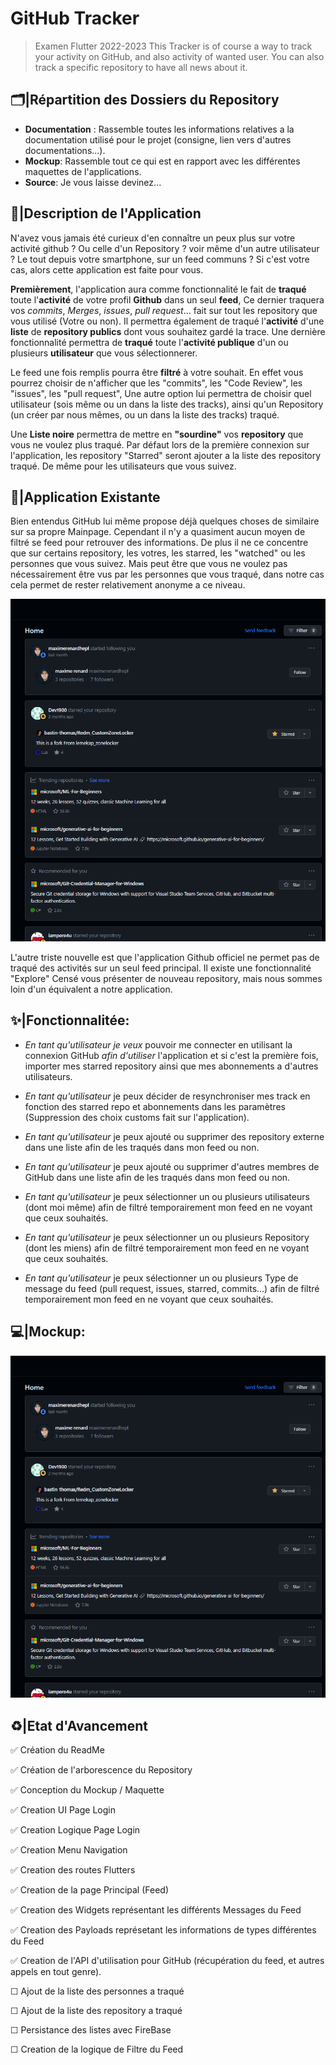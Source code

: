 # GitHub Tracker
> Examen Flutter 2022-2023
This Tracker is of course a way to track your activity on GitHub, and also activity of wanted user.
You can also track a specific repository to have all news about it.

## 🗂️|Répartition des Dossiers du Repository
- **Documentation** : Rassemble toutes les informations relatives a la documentation utilisé pour le projet (consigne, lien vers d'autres documentations...).
- **Mockup**: Rassemble tout ce qui est en rapport avec les différentes maquettes de l'applications.
- **Source**: Je vous laisse devinez...

## 📜|Description de l'Application
N'avez vous jamais été curieux d'en connaître un peux plus sur votre activité github ? Ou celle d'un Repository ? voir même d'un autre utilisateur ? Le tout depuis votre smartphone, sur un feed communs ? Si c'est votre cas, alors cette application est faite pour vous.

**Premièrement**, l'application aura comme fonctionnalité le fait de **traqué** toute l'**activité** de votre profil **Github** dans un seul **feed**, Ce dernier traquera vos *commits*, *Merges*, *issues*, *pull request*... fait sur tout les repository que vous utilisé (Votre ou non). Il permettra également de traqué l'**activité** d'une **liste** de **repository publics** dont vous souhaitez gardé la trace. Une dernière fonctionnalité permettra de **traqué** toute l'**activité publique** d'un ou plusieurs **utilisateur** que vous sélectionnerer.

Le feed une fois remplis pourra être **filtré** à votre souhait. En effet vous pourrez choisir de n'afficher que les "commits", les "Code Review", les "issues", les "pull request", Une autre option lui permettra de choisir quel utilisateur (sois même ou un dans la liste des tracks), ainsi qu'un Repository (un créer par nous mêmes, ou un dans la liste des tracks) traqué.

Une **Liste noire** permettra de mettre en **"sourdine"** vos **repository** que vous ne voulez plus traqué.
Par défaut lors de la première connexion sur l'application, les repository "Starred" seront ajouter a la liste des repository traqué. De même pour les utilisateurs que vous suivez.



## 📱|Application Existante
Bien entendus GitHub lui même propose déjà quelques choses de similaire sur sa propre Mainpage. Cependant il n'y a quasiment aucun moyen de filtré se feed pour retrouver des informations. De plus il ne ce concentre que sur certains repository, les votres, les starred, les "watched" ou les personnes que vous suivez. Mais peut être que vous ne voulez pas nécessairement être vus par les personnes que vous traqué, dans notre cas cela permet de rester relativement anonyme a ce niveau.

![Image montrant le feed de Github](https://raw.githubusercontent.com/bastin-thomas/GitHubTracker/main/MockUp/FeedsImage.png?token=GHSAT0AAAAAACHX2GCVGMCEEHKG7IR327BKZKWPBQQ)

L'autre triste nouvelle est que l'application Github officiel ne permet pas de traqué des activités sur un seul feed principal. Il existe une fonctionnalité "Explore" Censé vous présenter de nouveau repository, mais nous sommes loin d'un équivalent a notre application.



## ✨|Fonctionnalitée:
- *En tant qu'utilisateur* *je veux* pouvoir me connecter en utilisant la connexion GitHub *afin d'utiliser* l'application et si c'est la première fois, importer mes starred repository ainsi que mes abonnements a d'autres utilisateurs.

- *En tant qu'utilisateur* je peux décider de resynchroniser mes track en fonction des starred repo et abonnements dans les paramètres (Suppression des choix customs fait sur l'application). 

- *En tant qu'utilisateur* je peux ajouté ou supprimer des repository externe dans une liste afin de les traqués dans mon feed ou non.
- *En tant qu'utilisateur* je peux ajouté ou supprimer d'autres membres de GitHub dans une liste afin de les traqués dans mon feed ou non.

- *En tant qu'utilisateur* je peux sélectionner un ou plusieurs utilisateurs (dont moi même) afin de filtré temporairement mon feed en ne voyant que ceux souhaités.
- *En tant qu'utilisateur* je peux sélectionner un ou plusieurs Repository (dont les miens) afin de filtré temporairement mon feed en ne voyant que ceux souhaités.

- *En tant qu'utilisateur* je peux sélectionner un ou plusieurs Type de message du feed (pull request, issues,  starred, commits...) afin de filtré temporairement mon feed en ne voyant que ceux souhaités.

## 💻|Mockup:
![Image montrant les mockups.](./MockUp/FeedsImage.png)

## ♻️|Etat d'Avancement

✅ Création du ReadMe

✅ Création de l'arborescence du Repository

✅ Conception du Mockup / Maquette

✅ Creation UI Page Login

✅ Creation Logique Page Login

✅ Creation Menu Navigation

✅ Creation des routes Flutters

✅ Creation de la page Principal (Feed)

✅ Creation des Widgets représentant les différents Messages du Feed

✅ Creation des Payloads représetant les informations de types différentes du Feed

✅ Creation de l'API d'utilisation pour GitHub (récupération du feed, et autres appels en tout genre).

☐ Ajout de la liste des personnes a traqué

☐ Ajout de la liste des repository a traqué

☐ Persistance des listes avec FireBase

☐ Creation de la logique de Filtre du Feed
